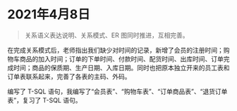 # 2021年4月8日

> 关系语义表达说明、关系模式、ER 图同时推进，互相完善。

在完成关系模式后，老师指出我们缺少对时间的记录，新增了会员的注册时间；购物车商品的加入时间；订单的下单时间、付款时间、配货时间、出库时间、订单完成时间；商品的保质期、生产日期、入库日期。同时也把原本独立开来的员工表和订单表联系起来，完善了各表的主码、外码。

编写了 T-SQL 语句，我编写了“会员表”、“购物车表”、“订单商品表”、“退货订单表”，复习了 T-SQL 语句。
